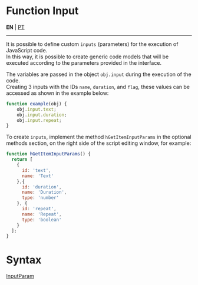 # Function Input

**EN** | [PT](https://github.com/holyrics/Scripts/blob/main/FunctionInput.md)

---


It is possible to define custom `inputs` (parameters) for the execution of JavaScript code.<br>
In this way, it is possible to create generic code models that will be executed according to the parameters provided in the interface.

The variables are passed in the object `obj.input` during the execution of the code.<br>
Creating 3 inputs with the IDs `name`, `duration`, and `flag`, these values can be accessed as shown in the example below:<br>
```javascript
function example(obj) {
    obj.input.text;
    obj.input.duration;
    obj.input.repeat;
}
```

To create `inputs`, implement the method `hGetItemInputParams` in the optional methods section, on the right side of the script editing window, for example:<br>

```javascript
function hGetItemInputParams() {
  return [
    {
      id: 'text',
      name: 'Text'
    },{
      id: 'duration',
      name: 'Duration',
      type: 'number'
    }, {
      id: 'repeat',
      name: 'Repeat',
      type: 'boolean'
    }
  ];
}
```

# Syntax

[InputParam](https://github.com/holyrics/Scripts/blob/main/InputParam.md)